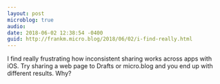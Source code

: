 ```yaml
---
layout: post
microblog: true
audio: 
date: 2018-06-02 12:38:54 -0400
guid: http://frankm.micro.blog/2018/06/02/i-find-really.html
---
```

I find really frustrating how inconsistent sharing works across apps with iOS. Try sharing a web page to Drafts or micro.blog and you end up with different results. Why?
